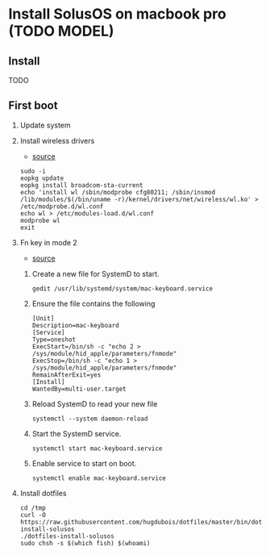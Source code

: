 # Install SolusOS on macbook pro (TODO MODEL)

## Install

TODO

## First boot

1. Update system

2. Install wireless drivers

    - [source](https://solus-project.com/forums/viewtopic.php?f=4&t=7632&start=10#p34530)

    ```shell
    sudo -i
    eopkg update
    eopkg install broadcom-sta-current
    echo 'install wl /sbin/modprobe cfg80211; /sbin/insmod /lib/modules/$(/bin/uname -r)/kernel/drivers/net/wireless/wl.ko' > /etc/modprobe.d/wl.conf
    echo wl > /etc/modules-load.d/wl.conf
    modprobe wl
    exit
    ```

3. Fn key in mode 2

    - [source](https://solus-project.com/forums/viewtopic.php?t=7686)

    1. Create a new file for SystemD to start.

        ```shell
        gedit /usr/lib/systemd/system/mac-keyboard.service
        ```

    2. Ensure the file contains the following

        ```shell
        [Unit]
        Description=mac-keyboard
        [Service]
        Type=oneshot
        ExecStart=/bin/sh -c "echo 2 > /sys/module/hid_apple/parameters/fnmode"
        ExecStop=/bin/sh -c "echo 1 > /sys/module/hid_apple/parameters/fnmode"
        RemainAfterExit=yes
        [Install]
        WantedBy=multi-user.target
        ```

    3. Reload SystemD to read your new file

        ```shell
        systemctl --system daemon-reload
        ```

    4. Start the SystemD service.

        ```shell
        systemctl start mac-keyboard.service
        ```

    5. Enable service to start on boot.

        ```shell
        systemctl enable mac-keyboard.service
        ```

4. Install dotfiles

    ```shell
    cd /tmp
    curl -O https://raw.githubusercontent.com/hugdubois/dotfiles/master/bin/dotfiles-install-solusos
    ./dotfiles-install-solusos
    sudo chsh -s $(which fish) $(whoami)
    ```
